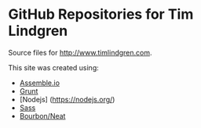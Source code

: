 # GitHub Repositories for Tim Lindgren 
Source files for http://www.timlindgren.com.

This site was created using:
* [Assemble.io](http://assemble.io/)
* [Grunt](http://gruntjs.com/)
* [Nodejs] (https://nodejs.org/)
* [Sass](http://sass-lang.com/)
* [Bourbon/Neat](http://bourbon.io/)